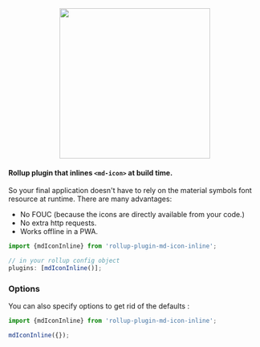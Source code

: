 <div align="center">
<img src="https://raw.githubusercontent.com/VandeurenGlenn/rollup-plugin-md-icon-inline/main/logo.png" width="300">
</div>

#### Rollup plugin that inlines `<md-icon>` at build time.

So your final application doesn't have to rely on the material symbols font resource at runtime. There are many advantages:

- No FOUC (because the icons are directly available from your code.)
- No extra http requests.
- Works offline in a PWA.

```javascript
import {mdIconInline} from 'rollup-plugin-md-icon-inline';

// in your rollup config object
plugins: [mdIconInline()];
```

### Options

You can also specify options to get rid of the defaults :

```javascript
import {mdIconInline} from 'rollup-plugin-md-icon-inline';

mdIconInline({});
```
